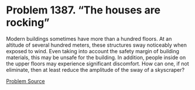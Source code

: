 # Problem 1387. “The houses are rocking”

Modern buildings sometimes have more than a hundred floors. At an altitude of several hundred meters, these structures sway noticeably when exposed to wind. Even taking into account the safety margin of building materials, this may be unsafe for the building. In addition, people inside on the upper floors may experience significant discomfort. How can one, if not eliminate, then at least reduce the amplitude of the sway of a skyscraper?

[Problem Source](https://www.trizland.ru/tasks/6155/)